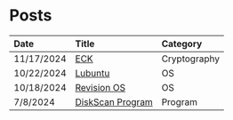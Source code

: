 # Posts

| Date         | Title             | Category  |
|:-------------|:------------------|:----------|
| 11/17/2024    | [ECK](./11.17.24/)      | Cryptography     |
| 10/22/2024    | [Lubuntu](./10.22.24/)      | OS     |
| 10/18/2024    | [Revision OS](./10.18.24/)      | OS     |
| 7/8/2024    | [DiskScan Program](./7.8.24/)      | Program     |

